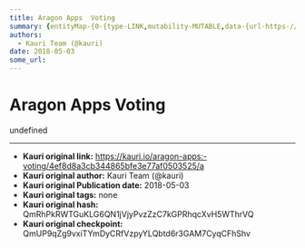 ```yaml
---
title: Aragon Apps  Voting
summary: {entityMap-{0-{type-LINK,mutability-MUTABLE,data-{url-https-//github.com/aragon/aragon-apps/tree/master/apps/voting},1-{type-LINK,mutability-MUTABLE,data-{url-https-//github.com/aragon/aragon-apps/blob/master/apps/voting/contracts/Voting.sol},2-{type-LINK,mutability-MUTABLE,data-{url-http-//wiki.aragon.one/documentation/aragonOS/-evm-call-script},3-{type-LINK,mutability-MUTABLE,data-{url-http-//wiki.aragon.one/documentation/aragonOS/-forwarders},4-{type-LINK,mutability-MUTABLE,data-{url-http-//w
authors:
  - Kauri Team (@kauri)
date: 2018-05-03
some_url: 
---
```


# Aragon Apps  Voting


undefined


---

- **Kauri original link:** https://kauri.io/aragon-apps:-voting/4ef8d8a3cb344865bfe3e77af0503525/a
- **Kauri original author:** Kauri Team (@kauri)
- **Kauri original Publication date:** 2018-05-03
- **Kauri original tags:** none
- **Kauri original hash:** QmRhPkRWTGuKLG6QN1jVjyPvzZzC7kGPRhqcXvH5WThrVQ
- **Kauri original checkpoint:** QmUP9qZg9vxiTYmDyCRfVzpyYLQbtd6r3GAM7CyqCFhShv



